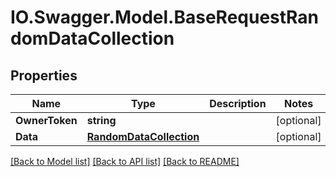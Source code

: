 # IO.Swagger.Model.BaseRequestRandomDataCollection
## Properties

Name | Type | Description | Notes
------------ | ------------- | ------------- | -------------
**OwnerToken** | **string** |  | [optional] 
**Data** | [**RandomDataCollection**](RandomDataCollection.md) |  | [optional] 

[[Back to Model list]](../README.md#documentation-for-models) [[Back to API list]](../README.md#documentation-for-api-endpoints) [[Back to README]](../README.md)

